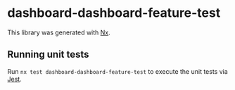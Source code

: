 # dashboard-dashboard-feature-test

This library was generated with [Nx](https://nx.dev).

## Running unit tests

Run `nx test dashboard-dashboard-feature-test` to execute the unit tests via [Jest](https://jestjs.io).
